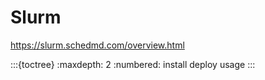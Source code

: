 # Slurm

<https://slurm.schedmd.com/overview.html>

:::{toctree}
:maxdepth: 2
:numbered:
install
deploy
usage
:::
